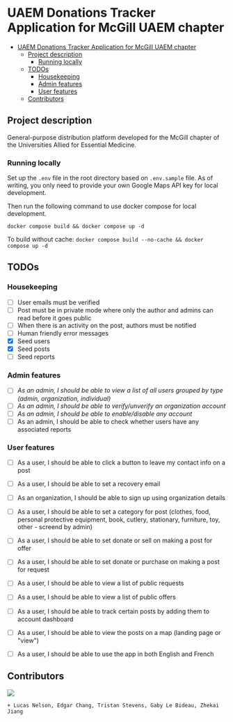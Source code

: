 # UAEM Donations Tracker Application for McGill UAEM chapter

- [UAEM Donations Tracker Application for McGill UAEM chapter](#uaem-donations-tracker-application-for-mcgill-uaem-chapter)
  - [Project description](#project-description)
    - [Running locally](#running-locally)
  - [TODOs](#todos)
    - [Housekeeping](#housekeeping)
    - [Admin features](#admin-features)
    - [User features](#user-features)
  - [Contributors](#contributors)

## Project description

General-purpose distribution platform developed for the McGill chapter of the Universities Allied for Essential Medicine.

### Running locally

Set up the `.env` file in the root directory based on `.env.sample` file. As of writing, you only need to provide your own Google Maps API key for local development.

Then run the following command to use docker compose for local development.

`docker compose build && docker compose up -d`

To build without cache:
`docker compose build --no-cache && docker compose up -d`

## TODOs

### Housekeeping

- [ ] User emails must be verified
- [ ] Post must be in private mode where only the author and admins can read before it goes public
- [ ] When there is an activity on the post, authors must be notified
- [ ] Human friendly error messages
- [x] Seed users
- [x] Seed posts
- [ ] Seed reports

### Admin features

- [ ] *As an admin, I should be able to view a list of all users grouped by type (admin, organization, individual)*
- [ ] *As an admin, I should be able to verify/unverify an organization account*
- [ ] *As an admin, I should be able to enable/disable any account*
- [ ] As an admin, I should be able to check whether users have any associated reports

### User features

- [ ] As a user, I should be able to click a button to leave my contact info on a post
- [ ] As a user, I should be able to set a recovery email
- [ ] As an organization, I should be able to sign up using organization details
- [ ] As a user, I should be able to set a category for post (clothes, food, personal protective equipment, book, cutlery, stationary, furniture, toy, other - screend by admin)
- [ ] As a user, I should be able to set donate or sell on making a post for offer
- [ ] As a user, I should be able to set donate or purchase on making a post for request
- [ ] As a user, I should be able to view a list of public requests
- [ ] As a user, I should be able to view a list of public offers
- [ ] As a user, I should be able to track certain posts by adding them to account dashboard
- [ ] As a user, I should be able to view the posts on a map (landing page or "view")
- [ ] As a user, I should be able to use the app in both English and French


## Contributors 

[![](https://contrib.rocks/image?repo=uaem-na/donations-tracker)](https://github.com/uaem-na/donations-tracker/graphs/contributors)

`+ Lucas Nelson, Edgar Chang, Tristan Stevens, Gaby Le Bideau, Zhekai Jiang`